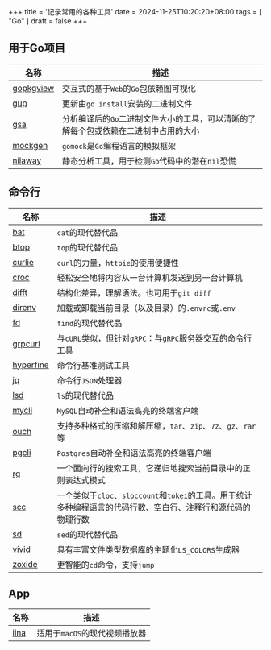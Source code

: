 +++
title = '记录常用的各种工具'
date = 2024-11-25T10:20:20+08:00
tags = [ "Go" ]
draft = false
+++

## 用于Go项目

| 名称                                                | 描述                                           |
|---------------------------------------------------|----------------------------------------------|
| [gopkgview](https://github.com/grishy/gopkgview)  | 交互式的基于`Web`的`Go`包依赖图可视化                      |
| [gup](https://github.com/nao1215/gup)             | 更新由`go install`安装的二进制文件                      |
| [gsa](https://github.com/Zxilly/go-size-analyzer) | 分析编译后的`Go`二进制文件大小的工具，可以清晰的了解每个包或依赖在二进制中占用的大小 |
| [mockgen](https://github.com/uber-go/mock)        | `gomock`是`Go`编程语言的模拟框架                       |
| [nilaway](https://github.com/uber-go/nilaway)     | 静态分析工具，用于检测`Go`代码中的潜在`nil`恐慌                 |

## 命令行

| 名称                                                 | 描述                                                                  |
|----------------------------------------------------|---------------------------------------------------------------------|
| [bat](https://github.com/sharkdp/bat)              | `cat`的现代替代品                                                         |
| [btop](https://github.com/aristocratos/btop)       | `top`的现代替代品                                                         |
| [curlie](https://github.com/rs/curlie)             | `curl`的力量，`httpie`的使用便捷性                                            |
| [croc](https://github.com/schollz/croc)            | 轻松安全地将内容从一台计算机发送到另一台计算机                                             |
| [difft](https://github.com/Wilfred/difftastic)     | 结构化差异，理解语法。也可用于`git diff`                                           |
| [direnv](https://github.com/direnv/direnv)         | 加载或卸载当前目录（以及目录）的`.envrc`或`.env`                                     |
| [fd](https://github.com/sharkdp/fd)                | `find`的现代替代品                                                        |
| [grpcurl](https://github.com/fullstorydev/grpcurl) | 与`cURL`类似，但针对`gRPC`：与`gRPC`服务器交互的命令行工具                              |
| [hyperfine](https://github.com/sharkdp/hyperfine)  | 命令行基准测试工具                                                           |
| [jq](https://github.com/jqlang/jq)                 | 命令行`JSON`处理器                                                        |
| [lsd](https://github.com/lsd-rs/lsd)               | `ls`的现代替代品                                                          |
| [mycli](https://github.com/dbcli/mycli)            | `MySQL`自动补全和语法高亮的终端客户端                                              |
| [ouch](https://github.com/ouch-org/ouch)           | 支持多种格式的压缩和解压缩，`tar`、`zip`、`7z`、`gz`、`rar`等                          |
| [pgcli](https://github.com/dbcli/pgcli)            | `Postgres`自动补全和语法高亮的终端客户端                                           |
| [rg](https://github.com/BurntSushi/ripgrep)        | 一个面向行的搜索工具，它递归地搜索当前目录中的正则表达式模式                                      |
| [scc](https://github.com/boyter/scc)               | 一个类似于`cloc`、`sloccount`和`tokei`的工具。用于统计多种编程语言的代码行数、空白行、注释行和源代码的物理行数 |
| [sd](https://github.com/chmln/sd)                  | `sed`的现代替代品                                                         |
| [vivid](https://github.com/sharkdp/vivid)          | 具有丰富文件类型数据库的主题化`LS_COLORS`生成器                                       |
| [zoxide](https://github.com/ajeetdsouza/zoxide)    | 更智能的`cd`命令，支持`jump`                                                 |

## App

| 名称                                   | 描述                 |
|--------------------------------------|--------------------|
| [iina](https://github.com/iina/iina) | 适用于`macOS`的现代视频播放器 |

